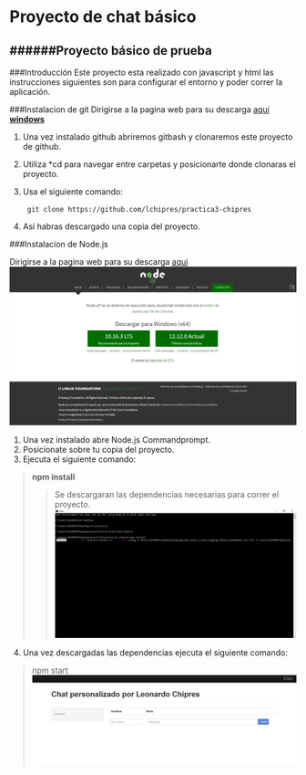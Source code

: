 # Proyecto de chat básico
######Proyecto básico de prueba
------
###Introducción
Este proyecto esta realizado con javascript y html las instrucciones siguientes son para configurar el entorno y poder correr la aplicación.

###Instalacion de git
Dirigirse a la pagina web para su descarga [aqui **windows**](https://git-scm.com/download/win)

1. Una vez instalado github abriremos gitbash y clonaremos este proyecto de github.
2. Utiliza *cd para navegar entre carpetas y posicionarte donde clonaras el proyecto.
3. Usa el siguiente comando:

        git clone https://github.com/lchipres/practica3-chipres
4. Asi habras descargado una copia del proyecto.

###Instalacion de Node.js

Dirigirse a la pagina web para su descarga [aqui](https://nodejs.org/es/)
 ![Node](./client/img/node.png)

1. Una vez instalado abre Node.js Commandprompt.
2. Posicionate sobre tu copia del proyecto.
3. Ejecuta el siguiente comando:
>**npm install**
>>Se descargaran las dependencias necesarias para correr el proyecto.
 ![Npm install](./client/img/npm.png)
4. Una vez descargadas las dependencias ejecuta el siguiente comando:
>npm start
 ![Npm run](./client/img/chat.png)